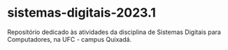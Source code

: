 # sistemas-digitais-2023.1
Repositório dedicado às atividades da disciplina de Sistemas Digitais para Computadores, na UFC - campus Quixadá.
